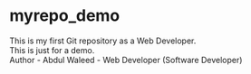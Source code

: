 # myrepo_demo
This is my first Git repository as a Web Developer.
<br>
This is just for a demo.
<br>
Author - Abdul Waleed - Web Developer (Software Developer)
